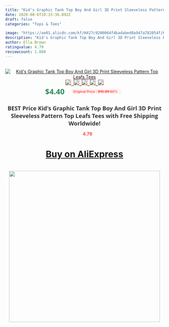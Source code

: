 ```yaml
---
title: "Kid's Graphic Tank Top Boy And Girl 3D Print Sleeveless Pattern Top Leafs Tees"
date: 2020-08-6T10:33:36.892Z
draft: false
categories: "Tops & Tees"

image: "https://ae01.alicdn.com/kf/H427c9200064f4badabed0a947a782054f/Kid-s-Graphic-Tank-Top-Boy-And-Girl-3D-Print-Sleeveless-Pattern-Top-Leafs-Tees.jpg"
description: "Kid's Graphic Tank Top Boy And Girl 3D Print Sleeveless Pattern Top Leafs Tees"
author: Ella Brown
ratingvalue: 4.79
reviewcount: 1.888
---
```

<br>
<div style="text-align: center;">
<a href="https://s.click.aliexpress.com/e/_AMU9Oz" target="_blank" rel="nofollow noopener noreferrer"><img alt="Kid's Graphic Tank Top Boy And Girl 3D Print Sleeveless Pattern Top Leafs Tees" class="magnifier-image" src="https://ae01.alicdn.com/kf/H427c9200064f4badabed0a947a782054f/Kid-s-Graphic-Tank-Top-Boy-And-Girl-3D-Print-Sleeveless-Pattern-Top-Leafs-Tees.jpg_640x640.jpg">
<br>
<img style="border:1px solid salmon" src="https://ae01.alicdn.com/kf/H427c9200064f4badabed0a947a782054f/Kid-s-Graphic-Tank-Top-Boy-And-Girl-3D-Print-Sleeveless-Pattern-Top-Leafs-Tees.jpg_120x120.jpg">&nbsp;&nbsp;<img style="border:1px solid salmon" src="https://ae01.alicdn.com/kf/Hea55883a0c184e8a8d2897cbf8dcaa116/Kid-s-Graphic-Tank-Top-Boy-And-Girl-3D-Print-Sleeveless-Pattern-Top-Leafs-Tees.jpg_120x120.jpg">&nbsp;&nbsp;<img style="border:1px solid salmon" src="_120x120.jpg">&nbsp;&nbsp;<img style="border:1px solid salmon" src="_120x120.jpg">&nbsp;&nbsp;<img style="border:1px solid salmon" src="_120x120.jpg"></a></div><br0>
<div style="text-align: center;"><span style="background-color: white; border: 0px; box-sizing: border-box; color: seagreen; display: inline-block; font-family: &quot;open sans&quot; , &quot;arial&quot; , &quot;helvetica&quot; , sans-serif , &quot;heiti&quot;; font-size: 24px; font-stretch: inherit; font-weight: 700; line-height: inherit; margin: 0px 10px 0px 0px; padding: 0px; vertical-align: middle;">$4.40 </span>
<span style="background: rgb(255 , 241 , 241); border-radius: 3px; border: 0px; box-sizing: border-box; color: #ff4747; display: inline-block; font-family: inherit; font-size: 12px; font-stretch: inherit; font-style: inherit; font-variant: inherit; font-weight: 600; line-height: inherit; margin: 0px; padding: 2px 5px; transform: scale(0.9); vertical-align: middle;">Original Price : <b style="text-decoration: line-through;">$10.99 </b> 60%&nbsp;&nbsp;</span></div>
<h1 style="color: #333333; display: inline-block; font-family: &quot;open sans&quot; , &quot;arial&quot; , &quot;helvetica&quot; , sans-serif , &quot;heiti&quot;; font-size: 18px; font-stretch: inherit; font-weight: 700; text-align: center;">BEST Price Kid's Graphic Tank Top Boy And Girl 3D Print Sleeveless Pattern Top Leafs Tees with Free Shipping Worldwide!</h1>
<div style="color: #ff4747; text-align: center;">
<img src="https://4.bp.blogspot.com/-M0ZcTcb-5uY/XleCXlxnR4I/AAAAAAAAAEc/OrjgMkXV1oMQFaCRZj5HQwOCBcu3w1FegCPcBGAYYCw/s1600/star.png" style="height: 15px;">&nbsp;<b>4.79</b></div>
<div class="button_cont" align="center"><a class="buynow_a" href="https://s.click.aliexpress.com/e/_AMU9Oz" target="_blank" rel="nofollow noopener noreferrer"><H1>Buy on AliExpress</H1></a></div><br>
<div class="separator" style="clear: both; text-align: center;">
<img src="https://lh3.googleusercontent.com/-pTy5HemUv9M/XlePHvY0dAI/AAAAAAAAAE4/0nX5iRUoIWY8eMW9Dpxeirr157OZliDIgCLcBGAsYHQ/s1600/badge.gif" width="480">
</div>
